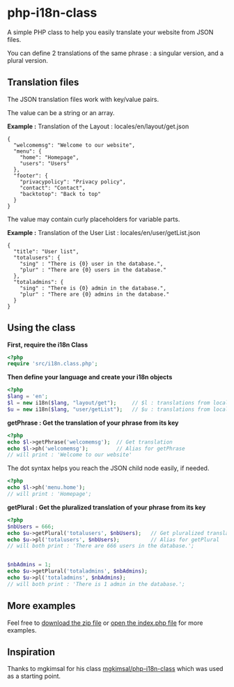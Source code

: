 # php-i18n-class

A simple PHP class to help you easily translate your website from JSON files.

You can define 2 translations of the same phrase : a singular version, and a plural version.

## Translation files

The JSON translation files work with key/value pairs.

The value can be a string or an array.

**Example :** Translation of the Layout : locales/en/layout/get.json 
```
{
  "welcomemsg": "Welcome to our website",
  "menu": {
    "home": "Homepage",
    "users": "Users"
  },
  "footer": {
    "privacypolicy": "Privacy policy",
    "contact": "Contact",
    "backtotop": "Back to top"
  }
}
```

The value may contain curly placeholders for variable parts.

**Example :** Translation of the User List : locales/en/user/getList.json 
```
{
  "title": "User list",
  "totalusers": {
    "sing" : "There is {0} user in the database.",
    "plur" : "There are {0} users in the database."
  },
  "totaladmins": {
    "sing" : "There is {0} admin in the database.",
    "plur" : "There are {0} admins in the database."
  }
}
```

## Using the class

**First, require the i18n Class**
```php
<?php
require 'src/i18n.class.php';
```
**Then define your language and create your i18n objects**
```php
<?php
$lang = 'en';
$l = new i18n($lang, "layout/get");     // $l : translations from locales/en/layout/get.json
$u = new i18n($lang, "user/getList");   // $u : translations from locales/en/user/getList.json
```

**getPhrase : Get the translation of your phrase from its key**
```php
<?php
echo $l->getPhrase('welcomemsg');  // Get translation
echo $l->ph('welcomemsg');         // Alias for getPhrase
// will print : 'Welcome to our website'
```

The dot syntax helps you reach the JSON child node easily, if needed.
```php
<?php
echo $l->ph('menu.home'); 
// will print : 'Homepage';
```

**getPlural : Get the pluralized translation of your phrase from its key**
```php
<?php
$nbUsers = 666;
echo $u->getPlural('totalusers', $nbUsers);   // Get pluralized translation
echo $u->pl('totalusers', $nbUsers);          // Alias for getPlural
// will both print : 'There are 666 users in the database.';


$nbAdmins = 1;
echo $u->getPlural('totaladmins', $nbAdmins);
echo $u->pl('totaladmins', $nbAdmins);
// will both print : 'There is 1 admin in the database.';
```

## More examples

Feel free to [download the zip file](https://github.com/damsmcfly/php-i18n-class/archive/master.zip) or [open the index.php file](https://github.com/damsmcfly/php-i18n-class/blob/master/index.php) for more examples.

## Inspiration

Thanks to mgkimsal for his class [mgkimsal/php-i18n-class](https://github.com/mgkimsal/php-i18n-class) which was used as a starting point.
